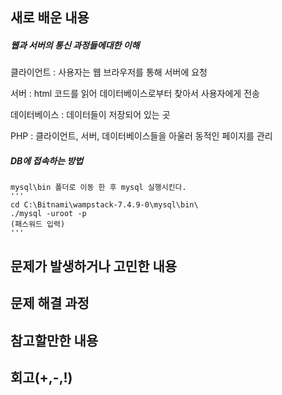 ## 새로 배운 내용
##### 웹과 서버의 통신 과정들에대한 이해
클라이언트 : 사용자는 웹 브라우저를 통해 서버에 요청

서버 : html 코드를 읽어 데이터베이스로부터 찾아서 사용자에게 전송

데이터베이스 : 데이터들이 저장되어 있는 곳

PHP : 클라이언트, 서버, 데이터베이스들을 아울러 동적인 페이지를 관리
    
 ##### DB에 접속하는 방법
    mysql\bin 폴더로 이동 한 후 mysql 실행시킨다.
    '''
    cd C:\Bitnami\wampstack-7.4.9-0\mysql\bin\
    ./mysql -uroot -p
    (패스워드 입력)
    '''
    

## 문제가 발생하거나 고민한 내용 

## 문제 해결 과정

## 참고할만한 내용

## 회고(+,-,!)

